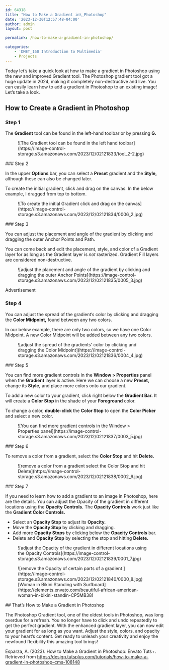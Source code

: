 ```yaml
---
id: 64318
title: "How to Make a Gradient in\_Photoshop"
date: '2023-12-30T12:57:48-04:00'
author: admin
layout: post

permalink: /how-to-make-a-gradient-in-photoshop/

categories:
    - 'DMET_160 Introduction to Multimedia'
    - Projects
---
```


Today let’s take a quick look at how to make a gradient in Photoshop using the new and improved Gradient tool. The Photoshop gradient tool got a huge update in 2024, making it completely non-destructive and live. You can easily learn how to add a gradient in Photoshop to an existing image! Let’s take a look.

## How to Create a Gradient in Photoshop

### Step 1

The **Gradient** tool can be found in the left-hand toolbar or by pressing **G.**

<div class="wp-block-image"><figure class="aligncenter">![The Gradient tool can be found in the left hand toolbar](https://image-control-storage.s3.amazonaws.com/2023/12/02121833/tool_2-2.jpg)</figure></div>### Step 2

In the upper **Options** bar, you can select a **Preset** gradient and the **Style,** although these can also be changed later.

To create the initial gradient, click and drag on the canvas. In the below example, I dragged from top to bottom.

<div class="wp-block-image"><figure class="aligncenter">![To create the initial Gradient click and drag on the canvas](https://image-control-storage.s3.amazonaws.com/2023/12/02121834/0006_2.jpg)</figure></div>### Step 3

You can adjust the placement and angle of the gradient by clicking and dragging the outer Anchor Points and Path.

You can come back and edit the placement, style, and color of a Gradient layer for as long as the Gradient layer is *not* rasterized. Gradient Fill layers are considered non-destructive.

<div class="wp-block-image"><figure class="aligncenter">![adjust the placement and angle of the gradient by clicking and dragging the outer Anchor Points](https://image-control-storage.s3.amazonaws.com/2023/12/02121835/0005_3.jpg)</figure></div>Advertisement

### Step 4

You can adjust the spread of the gradient’s color by clicking and dragging the **Color Midpoint,** found between any two colors.

In our below example, there are only two colors, so we have one Color Midpoint. A new Color Midpoint will be added between any two colors.

<div class="wp-block-image"><figure class="aligncenter">![adjust the spread of the gradients' color by clicking and dragging the Color Midpoint](https://image-control-storage.s3.amazonaws.com/2023/12/02121836/0004_4.jpg)</figure></div>### Step 5 

You can find more gradient controls in the **Window &gt; Properties** panel when the **Gradient** layer is active. Here we can choose a new **Preset,** change its **Style,** and place more colors onto our gradient.

To add a new color to your gradient, click right below the **Gradient Bar.** It will create a **Color Stop** in the shade of your **Foreground** color.

To change a color, **double-click** the **Color Stop** to open the **Color Picker** and select a new color.

<div class="wp-block-image"><figure class="aligncenter">![You can find more gradient controls in the Window > Properties panel](https://image-control-storage.s3.amazonaws.com/2023/12/02121837/0003_5.jpg)</figure></div>### Step 6

To remove a color from a gradient, select the **Color Stop** and hit **Delete.**

<div class="wp-block-image"><figure class="aligncenter">![remove a color from a gradient select the Color Stop and hit Delete](https://image-control-storage.s3.amazonaws.com/2023/12/02121838/0002_6.jpg)</figure></div>### Step 7

If you need to learn how to add a gradient to an image in Photoshop, here are the details. You can adjust the Opacity of the gradient in different locations using the **Opacity Controls.** The **Opacity Controls** work just like the **Gradient Color Controls.**

- Select an **Opacity Stop** to adjust its **Opacity.**
- Move the **Opacity Stop** by clicking and dragging.
- Add more **Opacity Stops** by clicking below the **Opacity Controls** bar.
- Delete and **Opacity Stop** by selecting the stop and hitting **Delete.**

<div class="wp-block-image"><figure class="aligncenter">![adjust the Opacity of the gradient in different locations using the Opacity Controls](https://image-control-storage.s3.amazonaws.com/2023/12/02121839/0001_7.jpg)</figure></div><div class="wp-block-image"><figure class="aligncenter">![remove the Opacity of certain parts of a gradient  ](https://image-control-storage.s3.amazonaws.com/2023/12/02121840/0000_8.jpg)<figcaption class="wp-element-caption">[Woman in Bikini Standing with Surfboard](https://elements.envato.com/beautiful-african-american-woman-in-bikini-standin-CP5MB38)</figcaption></figure></div>## That’s How to Make a Gradient in Photoshop

The Photoshop Gradient tool, one of the oldest tools in Photoshop, was long overdue for a refresh. You no longer have to click and undo repeatedly to get the perfect gradient. With the enhanced gradient layer, you can now edit your gradient for as long as you want. Adjust the style, colors, and opacity to your heart’s content. Get ready to unleash your creativity and enjoy the newfound flexibility this amazing tool brings!

Esparza, A. (2023). How to Make a Gradient in Photoshop: Envato Tuts+. Retrieved from https://design.tutsplus.com/tutorials/how-to-make-a-gradient-in-photoshop–cms-108148